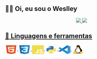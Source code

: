 ## :man_technologist: Oi, eu sou o Weslley

<div align="center">
  <a href="https://github.com/Weslley41">
  <img height="180em" src="https://github-readme-stats.vercel.app/api?username=weslley41&include_all_commits=true&count_private=true&show_icons=true&hide_border=true&theme=github_dark"/>
  <img height="180em" src="https://github-readme-stats.vercel.app/api/top-langs/?username=weslley41&hide_border=true&layout=compact&theme=github_dark"/>
</div>

## :hammer: Linguagens e ferramentas
<div style="display: inline_block">
  <img align="center" alt="HTML" height="30" width="40" src="https://raw.githubusercontent.com/devicons/devicon/master/icons/html5/html5-original.svg">
  <img align="center" alt="CSS" height="30" width="40" src="https://raw.githubusercontent.com/devicons/devicon/master/icons/css3/css3-original.svg">
  <img align="center" alt="JavaScript" height="30" width="40" src="https://raw.githubusercontent.com/devicons/devicon/master/icons/javascript/javascript-plain.svg">
  <img align="center" alt="Python" height="30" width="40" src="https://raw.githubusercontent.com/devicons/devicon/master/icons/python/python-original.svg">
  <img align="center" alt="Vscode" height="30" width="40" src="https://raw.githubusercontent.com/devicons/devicon/master/icons/vscode/vscode-original.svg">
  <img align="center" alt="Linux" height="30" width="40" src="https://raw.githubusercontent.com/devicons/devicon/master/icons/linux/linux-original.svg">
</div>
